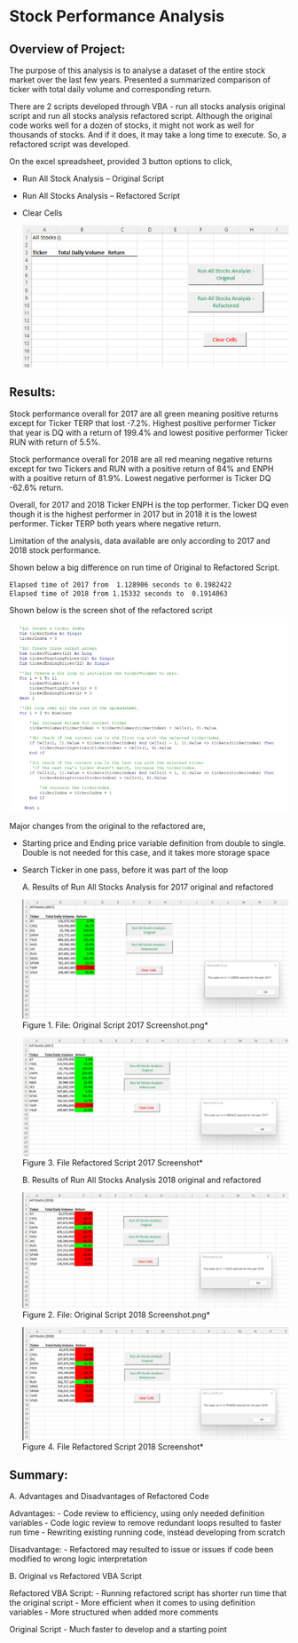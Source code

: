 # Stock Performance Analysis

## Overview of Project:

The purpose of this analysis is to analyse a dataset of the entire stock market over the last few years. Presented a summarized comparison of ticker with total daily volume and corresponding return. 

There are 2 scripts developed through VBA -  run all stocks analysis original script and run all stocks analysis refactored script. Although the original code works well for a dozen of stocks, it might not work as well for thousands of stocks. And if it does, it may take a long time to execute. So, a refactored script was developed. 

On the excel spreadsheet,  provided 3 button options  to click, 

* Run All Stock Analysis – Original Script 
* Run All Stocks Analysis – Refactored Script
* Clear Cells

   ![Before_Running_Script_Screenshot.png](https://github.com/OPahunang/stock-analysis/blob/main/Resources/Before_Running_Script_Screenshot.png)
 

## Results:

Stock performance overall for 2017 are all green meaning positive returns except for Ticker TERP that lost -7.2%. Highest positive performer Ticker that year is DQ with a return of 199.4% and lowest positive performer Ticker RUN with return of  5.5%. 

Stock performance overall for 2018 are all red meaning negative returns except for two Tickers and RUN with a positive return of 84% and ENPH with a positive return of 81.9%. Lowest negative performer is Ticker DQ -62.6% return.

Overall, for 2017 and 2018 Ticker ENPH is the top performer. Ticker DQ even though it is the highest performer in 2017 but in 2018 it is the lowest performer. Ticker TERP both years where negative return.

Limitation of the analysis, data available are only according to 2017 and 2018 stock performance.  

Shown below a big difference on run time of Original to Refactored Script. 

    Elapsed time of 2017 from  1.128906 seconds to 0.1982422 
    Elapsed time of 2018 from 1.15332 seconds to  0.1914063

Shown below is the screen shot of the refactored script

![Refactored_Script.png](https://github.com/OPahunang/stock-analysis/blob/main/Resources/Refactored_Script.png)
    
Major changes from the original to the refactored are,

* Starting price and Ending price variable definition from double to single. Double is not needed for this case, and it takes more storage space
* Search Ticker in one pass, before it was part of the loop


   A.	Results of Run All Stocks Analysis for 2017 original and refactored
 
 
   ![Original_Script_2017_Screenshot.png](https://github.com/OPahunang/stock-analysis/blob/main/Resources/Original_Script_2017_Screenshot.png)
        Figure 1. File: Original Script 2017 Screenshot.png*


   ![Refactored_Script_2017_Screenshot.png](https://github.com/OPahunang/stock-analysis/blob/main/Resources/Refactored_Script_2017_Screenshot.png)
        Figure 3. File Refactored Script 2017 Screenshot*

  

   B.	Results of Run All Stocks Analysis 2018 original and refactored


   ![Original_Script_2018_Screenshot.png](https://github.com/OPahunang/stock-analysis/blob/main/Resources/Original_Script_2018_Screenshot.png)
        Figure 2. File: Original Script 2018 Screenshot.png*


   ![Refactored_Script_2018_Screenshot.png](https://github.com/OPahunang/stock-analysis/blob/main/Resources/Refactored_Script_2018_Screenshot.png)
        Figure 4. File Refactored Script 2018 Screenshot*


## Summary:

   A. Advantages and Disadvantages of Refactored Code
   
   Advantages:
	- Code review to efficiency, using only needed definition variables
	- Code logic review to remove redundant loops resulted to faster run time
	- Rewriting existing running code, instead developing from scratch	

   Disadvantage:
        - Refactored may resulted to issue or issues if code been modified to wrong logic interpretation

   B. Original vs Refactored VBA Script
   
   Refactored VBA Script:
            - Running refactored script has shorter run time that the original script
            - More efficient when it comes to using definition variables 
            - More structured when added more comments

   Original Script 
            - Much faster to develop  and a starting point


